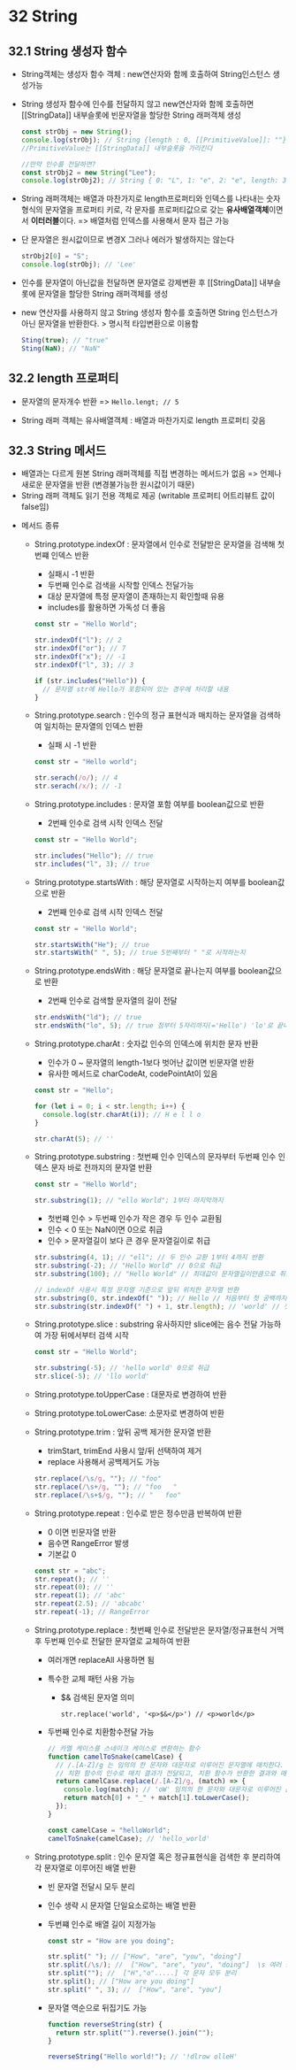 # 32 String

## 32.1 String 생성자 함수

- String객체는 생성자 함수 객체 : new연산자와 함께 호출하여 String인스턴스 생성가능
- String 생성자 함수에 인수를 전달하지 않고 new연산자와 함께 호출하면 [[StringData]] 내부슬롯에 빈문자열을 할당한 String 래퍼객체 생성

  ```js
  const strObj = new String();
  console.log(strObj); // String {length : 0, [[PrimitiveValue]]: ""}
  //PrimitiveValue는 [[StringData]] 내부슬롯을 가리킨다

  //만약 인수를 전달하면?
  const strObj2 = new String("Lee");
  console.log(strObj2); // String { 0: "L", 1: "e", 2: "e", length: 3, [[PrimitiveValue]]: "Lee"}
  ```

- String 래퍼객체는 배열과 마찬가지로 length프로퍼티와 인덱스를 나타내는 숫자형식의 문자열을 프로퍼티 키로, 각 문자를 프로퍼티값으로 갖는 **유사배열객체**이면서 **이터러블**이다. => 배열처럼 인덱스를 사용해서 문자 접근 가능

- 단 문자열은 원시값이므로 변경X 그러나 에러가 발생하지는 않는다

  ```js
  strObj2[0] = "S";
  console.log(strObj); // 'Lee'
  ```

- 인수를 문자열이 아닌값을 전달하면 문자열로 강제변환 후 [[StringData]] 내부슬롯에 문자열을 할당한 String 래퍼객체를 생성

- new 연산자를 사용하지 않고 String 생성자 함수를 호출하면 String 인스턴스가 아닌 문자열을 반환한다. > 명시적 타입변환으로 이용함

  ```js
  Sting(true); // "true"
  Sting(NaN); // "NaN"
  ```

## 32.2 length 프로퍼티

- 문자열의 문자개수 반환 => `Hello.lengt; // 5`

- String 래퍼 객체는 유사배열객체 : 배열과 마찬가지로 length 프로퍼티 갖음

## 32.3 String 메서드

- 배열과는 다르게 원본 String 래퍼객체를 직접 변경하는 메서드가 없음 => 언제나 새로운 문자열을 반환 (변경불가능한 원시값이기 때문)
- String 래퍼 객체도 읽기 전용 객체로 제공 (writable 프로퍼티 어트리뷰트 값이 false임)

* 메서드 종류

  - String.prototype.indexOf : 문자열에서 인수로 전달받은 문자열을 검색해 첫번쨰 인덱스 반환

    - 실패시 -1 반환
    - 두번째 인수로 검색을 시작할 인덱스 전달가능
    - 대상 문자열에 특정 문자열이 존재하는지 확인할때 유용
    - includes를 활용하면 가독성 더 좋음

    ```js
    const str = "Hello World";

    str.indexOf("l"); // 2
    str.indexOf("or"); // 7
    str.indexOf("x"); // -1
    str.indexOf("l", 3); // 3

    if (str.includes("Hello")) {
      // 문자열 str에 Hello가 포함되어 있는 경우에 처리할 내용
    }
    ```

  - String.prototype.search : 인수의 정규 표현식과 매치하는 문자열을 검색하여 일치하는 문자열의 인덱스 반환

    - 실패 시 -1 반환

    ```js
    const str = "Hello world";

    str.serach(/o/); // 4
    str.serach(/x/); // -1
    ```

  - String.prototype.includes : 문자열 포함 여부를 boolean값으로 반환

    - 2번째 인수로 검색 시작 인덱스 전달

    ```js
    const str = "Hello World";

    str.includes("Hello"); // true
    str.includes("l", 3); // true
    ```

  - String.prototype.startsWith : 해당 문자열로 시작하는지 여부를 boolean값으로 반환

    - 2번째 인수로 검색 시작 인덱스 전달

    ```js
    const str = "Hello World";

    str.startsWith("He"); // true
    str.startsWith(" ", 5); // true 5번째부터 " "로 시작하는지
    ```

  - String.prototype.endsWith : 해당 문자열로 끝나는지 여부를 boolean값으로 반환
    - 2번째 인수로 검색할 문자열의 길이 전달
    ```js
    str.endsWith("ld"); // true
    str.endsWith("lo", 5); // true 첨부터 5자리까지(='Hello') 'lo'로 끝나는지
    ```
  - String.prototype.charAt : 숫자값 인수의 인덱스에 위치한 문자 반환

    - 인수가 0 ~ 문자열의 length-1보다 벗어난 값이면 빈문자열 반환
    - 유사한 메서드로 charCodeAt, codePointAt이 있음

    ```js
    const str = "Hello";

    for (let i = 0; i < str.length; i++) {
      console.log(str.charAt(i)); // H e l l o
    }

    str.charAt(5); // ''
    ```

  - String.prototype.substring : 첫번째 인수 인덱스의 문자부터 두번째 인수 인덱스 문자 바로 전까지의 문자열 반환

    ```js
    const str = "Hello World";

    str.substring(1); // "ello World"; 1부터 마지막까지
    ```

    - 첫번쨰 인수 > 두번째 인수가 작은 경우 두 인수 교환됨
    - 인수 < 0 또는 NaN이면 0으로 취급
    - 인수 > 문자열길이 보다 큰 경우 문자열길이로 취급

    ```js
    str.substring(4, 1); // "ell"; // 두 인수 교환 1부터 4까지 반환
    str.substring(-2); // "Hello World" // 0으로 취급
    str.substring(100); // "Hello World" // 최대값이 문자열길이만큼으로 취급

    // indexOf 사용시 특정 문자열 기준으로 앞뒤 위치한 문자열 반환
    str.substring(0, str.indexOf(" ")); // Hello // 처음부터 첫 공백까지
    str.substring(str.indexOf(" ") + 1, str.length); // 'world' // 첫 공백부터 끝까지
    ```

  - String.prototype.slice : substring 유사하지만 slice에는 음수 전달 가능하여 가장 뒤에서부터 검색 시작

    ```js
    const str = "Hello World";

    str.substring(-5); // 'hello world' 0으로 취급
    str.slice(-5); // 'llo world'
    ```

  - String.prototype.toUpperCase : 대문자로 변경하여 반환
  - String.prototype.toLowerCase: 소문자로 변경하여 반환
  - String.prototype.trim : 앞뒤 공백 제거한 문자열 반환

    - trimStart, trimEnd 사용시 앞/뒤 선택하여 제거
    - replace 사용해서 공백제거도 가능

    ```js
    str.replace(/\s/g, ""); // "foo"
    str.replace(/\s+/g, ""); // "foo   "
    str.replace(/\s+$/g, ""); // "   foo"
    ```

  - String.prototype.repeat : 인수로 받은 정수만큼 반복하여 반환

    - 0 이면 빈문자열 반환
    - 음수면 RangeError 발생
    - 기본값 0

    ```js
    const str = "abc";
    str.repeat(); // ''
    str.repeat(0); // ''
    str.repeat(1); // 'abc'
    str.repeat(2.5); // 'abcabc'
    str.repeat(-1); // RangeError
    ```

  - String.prototype.replace : 첫번째 인수로 전달받은 문자열/정규표현식 거맥후 두번째 인수로 전달한 문자열로 교체하여 반환

    - 여러개면 replaceAll 사용하면 됨
    - 특수한 교체 패턴 사용 가능
      - $& 검색된 문자열 의미
        ```
        str.replace('world', '<p>$&</p>') // <p>world</p>
        ```
    - 두번째 인수로 치환함수전달 가능

      ```js
      // 카멜 케이스를 스네이크 케이스로 변환하는 함수
      function camelToSnake(camelCase) {
        // /.[A-Z]/g 는 임의의 한 문자와 대문자로 이루어진 문자열에 매치한다.
        // 치환 함수의 인수로 매치 결과가 전달되고, 치환 함수가 반환한 결과와 매치 결과를 치환한다.
        return camelCase.replace(/.[A-Z]/g, (match) => {
          console.log(match); // 'oW' 임의의 한 문자와 대문자로 이루어진 문자열
          return match[0] + "_" + match[1].toLowerCase();
        });
      }

      const camelCase = "helloWorld";
      camelToSnake(camelCase); // 'hello_world'
      ```

  - String.prototype.split : 인수 문자열 혹은 정규표현식을 검색한 후 분리하여 각 문자열로 이루어진 배열 반환

    - 빈 문자열 전달시 모두 분리
    - 인수 생략 시 문자열 단일요소로하는 배열 반환
    - 두번쨰 인수로 배열 길이 지정가능

      ```js
      const str = "How are you doing";

      str.split(" "); // ["How", "are", "you", "doing"]
      str.split(/\s/); //  ["How", "are", "you", "doing"]  \s 여러 공백문자 의미(탭, 스페이스 등)
      str.split(""); //  ["H","o".....] 각 문자 모두 분리
      str.split(); // ["How are you doing"]
      str.split(" ", 3); //  ["How", "are", "you"]
      ```

    - 문자열 역순으로 뒤집기도 가능

      ```js
      function reverseString(str) {
        return str.split("").reverse().join("");
      }

      reverseString("Hello world!"); // '!dlrow olleH'
      ```
